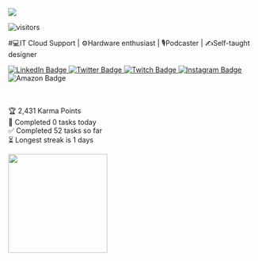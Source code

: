<img src="https://media.giphy.com/media/dbtDDSvWErdf2/giphy.gif">

![visitors](https://visitor-badge.glitch.me/badge?page_id=page.id&left_color=red&right_color=green)

#💻IT Cloud Support | ⚙️Hardware enthusiast | 🎙️Podcaster | ✍️Self-taught designer

<div id="badges">
  <a href = "https://www.linkedin.com/in/marcoslanes/">
    <img src="https://img.shields.io/badge/LinkedIn-blue?style=for-the-badge&logo=linkedin&logoColor=white" alt="LinkedIn Badge"/>
  </a>
  <a href = "https://twitter.com/marcoslanes">
  <img src="https://img.shields.io/badge/Twitter-blue?style=for-the-badge&logo=twitter&logoColor=white" alt="Twitter Badge"/>
  </a>
  </a>
  <a href = "https://twitch.tv/marcoslanes">
  <img src="https://img.shields.io/badge/Twitch-9146FF?style=for-the-badge&logo=twitch&logoColor=white" alt="Twitch Badge"/>
  </a>
  </a>
  <a href = "https://instagram.com/marcoslanes">
  <img src="https://img.shields.io/badge/Instagram-E4405F?style=for-the-badge&logo=instagram&logoColor=white" alt="Instagram Badge"/>
  </a>
  <img src="https://img.shields.io/badge/Amazon_AWS-FF9900?style=for-the-badge&logo=amazonaws&logoColor=white" alt="Amazon Badge"/>
</div>
<br>
<br>


<!-- TODO-IST:START -->
🏆  2,431 Karma Points           
🌸  Completed 0 tasks today           
✅  Completed 52 tasks so far           
⏳  Longest streak is 1 days
<!-- TODO-IST:END -->


<div align = "left">
<!-- <img height = "200em" src="https://github-readme-stats.vercel.app/api/top-langs/?username=marcoslanes&show_icons=true&theme=bear&count_private=true"/> -->
<img height = "200em" src="https://github-readme-stats.vercel.app/api?username=marcoslanes&show_icons=true&show_icons=true&theme=bear&count_private=true" />
</div>
